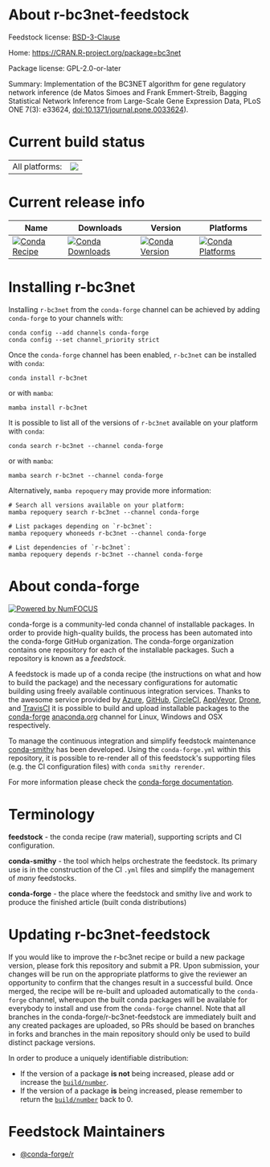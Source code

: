 About r-bc3net-feedstock
========================

Feedstock license: [BSD-3-Clause](https://github.com/conda-forge/r-bc3net-feedstock/blob/main/LICENSE.txt)

Home: https://CRAN.R-project.org/package=bc3net

Package license: GPL-2.0-or-later

Summary: Implementation of the BC3NET algorithm for gene regulatory network inference (de Matos Simoes and Frank Emmert-Streib, Bagging Statistical Network Inference from Large-Scale Gene Expression Data, PLoS ONE 7(3): e33624, <doi:10.1371/journal.pone.0033624>).

Current build status
====================


<table><tr><td>All platforms:</td>
    <td>
      <a href="https://dev.azure.com/conda-forge/feedstock-builds/_build/latest?definitionId=7503&branchName=main">
        <img src="https://dev.azure.com/conda-forge/feedstock-builds/_apis/build/status/r-bc3net-feedstock?branchName=main">
      </a>
    </td>
  </tr>
</table>

Current release info
====================

| Name | Downloads | Version | Platforms |
| --- | --- | --- | --- |
| [![Conda Recipe](https://img.shields.io/badge/recipe-r--bc3net-green.svg)](https://anaconda.org/conda-forge/r-bc3net) | [![Conda Downloads](https://img.shields.io/conda/dn/conda-forge/r-bc3net.svg)](https://anaconda.org/conda-forge/r-bc3net) | [![Conda Version](https://img.shields.io/conda/vn/conda-forge/r-bc3net.svg)](https://anaconda.org/conda-forge/r-bc3net) | [![Conda Platforms](https://img.shields.io/conda/pn/conda-forge/r-bc3net.svg)](https://anaconda.org/conda-forge/r-bc3net) |

Installing r-bc3net
===================

Installing `r-bc3net` from the `conda-forge` channel can be achieved by adding `conda-forge` to your channels with:

```
conda config --add channels conda-forge
conda config --set channel_priority strict
```

Once the `conda-forge` channel has been enabled, `r-bc3net` can be installed with `conda`:

```
conda install r-bc3net
```

or with `mamba`:

```
mamba install r-bc3net
```

It is possible to list all of the versions of `r-bc3net` available on your platform with `conda`:

```
conda search r-bc3net --channel conda-forge
```

or with `mamba`:

```
mamba search r-bc3net --channel conda-forge
```

Alternatively, `mamba repoquery` may provide more information:

```
# Search all versions available on your platform:
mamba repoquery search r-bc3net --channel conda-forge

# List packages depending on `r-bc3net`:
mamba repoquery whoneeds r-bc3net --channel conda-forge

# List dependencies of `r-bc3net`:
mamba repoquery depends r-bc3net --channel conda-forge
```


About conda-forge
=================

[![Powered by
NumFOCUS](https://img.shields.io/badge/powered%20by-NumFOCUS-orange.svg?style=flat&colorA=E1523D&colorB=007D8A)](https://numfocus.org)

conda-forge is a community-led conda channel of installable packages.
In order to provide high-quality builds, the process has been automated into the
conda-forge GitHub organization. The conda-forge organization contains one repository
for each of the installable packages. Such a repository is known as a *feedstock*.

A feedstock is made up of a conda recipe (the instructions on what and how to build
the package) and the necessary configurations for automatic building using freely
available continuous integration services. Thanks to the awesome service provided by
[Azure](https://azure.microsoft.com/en-us/services/devops/), [GitHub](https://github.com/),
[CircleCI](https://circleci.com/), [AppVeyor](https://www.appveyor.com/),
[Drone](https://cloud.drone.io/welcome), and [TravisCI](https://travis-ci.com/)
it is possible to build and upload installable packages to the
[conda-forge](https://anaconda.org/conda-forge) [anaconda.org](https://anaconda.org/)
channel for Linux, Windows and OSX respectively.

To manage the continuous integration and simplify feedstock maintenance
[conda-smithy](https://github.com/conda-forge/conda-smithy) has been developed.
Using the ``conda-forge.yml`` within this repository, it is possible to re-render all of
this feedstock's supporting files (e.g. the CI configuration files) with ``conda smithy rerender``.

For more information please check the [conda-forge documentation](https://conda-forge.org/docs/).

Terminology
===========

**feedstock** - the conda recipe (raw material), supporting scripts and CI configuration.

**conda-smithy** - the tool which helps orchestrate the feedstock.
                   Its primary use is in the construction of the CI ``.yml`` files
                   and simplify the management of *many* feedstocks.

**conda-forge** - the place where the feedstock and smithy live and work to
                  produce the finished article (built conda distributions)


Updating r-bc3net-feedstock
===========================

If you would like to improve the r-bc3net recipe or build a new
package version, please fork this repository and submit a PR. Upon submission,
your changes will be run on the appropriate platforms to give the reviewer an
opportunity to confirm that the changes result in a successful build. Once
merged, the recipe will be re-built and uploaded automatically to the
`conda-forge` channel, whereupon the built conda packages will be available for
everybody to install and use from the `conda-forge` channel.
Note that all branches in the conda-forge/r-bc3net-feedstock are
immediately built and any created packages are uploaded, so PRs should be based
on branches in forks and branches in the main repository should only be used to
build distinct package versions.

In order to produce a uniquely identifiable distribution:
 * If the version of a package **is not** being increased, please add or increase
   the [``build/number``](https://docs.conda.io/projects/conda-build/en/latest/resources/define-metadata.html#build-number-and-string).
 * If the version of a package **is** being increased, please remember to return
   the [``build/number``](https://docs.conda.io/projects/conda-build/en/latest/resources/define-metadata.html#build-number-and-string)
   back to 0.

Feedstock Maintainers
=====================

* [@conda-forge/r](https://github.com/orgs/conda-forge/teams/r/)

